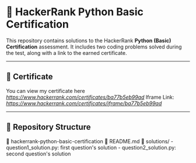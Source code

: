 # 🧠 HackerRank Python Basic Certification

This repository contains solutions to the HackerRank **Python (Basic) Certification** assessment. It includes two coding problems solved during the test, along with a link 
to the earned certificate.

---

## 📜 Certificate

You can view my certificate here  
*https://www.hackerrank.com/certificates/ba77b5eb99ad*
Iframe Link: *https://www.hackerrank.com/certificates/iframe/ba77b5eb99ad*

---

## 📁 Repository Structure
📁 hackerrank-python-basic-certification
  📄 README.md
  📁 solutions/
    - question1_solution.py: first question's solution
    - question2_solution.py: second question's solution
